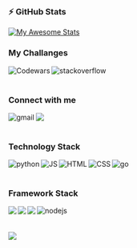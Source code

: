 ### :zap: GitHub Stats
[![My Awesome Stats](https://awesome-github-stats.azurewebsites.net/user-stats/BatuhanYeter?cardType=github&theme=tokyonight&Ring=1A19FF)](https://git.io/awesome-stats-card)

### My Challanges

[<img align="left" alt="Codewars" src="https://img.shields.io/badge/Codewars-black?style=for-the-badge&logo=codewars&logoColor=red" />][codewars]
[<img align="left" alt="stackoverflow" src="https://img.shields.io/badge/Stack_Overflow-orange?style=for-the-badge&logo=stack-overflow&logoColor=black" />][stackoverflow] 

<br> 
<br> 

### Connect with me 

[<img align="left" alt="gmail" src="https://img.shields.io/badge/Gmail-D14836?style=for-the-badge&logo=gmail&logoColor=white" />][gmail]
[<img align="left" src="https://img.shields.io/badge/LinkedIn-0077B5?style=for-the-badge&logo=linkedin&logoColor=white" />][in]  

<br> 
<br> 

### Technology Stack 

<img align="left" alt="python" src="https://img.shields.io/badge/Python-FFD43B?style=for-the-badge&logo=python&logoColor=darkgreen" />
<img align="left" alt="JS" src="https://img.shields.io/badge/JavaScript-F7DF1E?style=for-the-badge&logo=javascript&logoColor=black" />
<img align="left" alt="HTML" src="https://img.shields.io/badge/HTML5-E34F26?style=for-the-badge&logo=html5&logoColor=white" />
<img align="left" alt="CSS" src="https://img.shields.io/badge/CSS3-1572B6?style=for-the-badge&logo=css3&logoColor=white" />
<img align="left" alt="go" src="https://img.shields.io/badge/Go-00ADD8?style=for-the-badge&logo=go&logoColor=white" />
  
<br> 
<br> 

### Framework Stack 

<img align="left" src="https://img.shields.io/badge/DJANGO-REST-ff1709?style=for-the-badge&logo=django&logoColor=white&color=ff1709&labelColor=gray" />
<img align="left" src="https://img.shields.io/badge/React-20232A?style=for-the-badge&logo=react&logoColor=61DAFB" />
<img align="left" src="https://img.shields.io/badge/Django-092E20?style=for-the-badge&logo=django&logoColor=w" />
<img align="left" alt="nodejs" src="https://img.shields.io/badge/Node.js-339933?style=for-the-badge&logo=nodedotjs&logoColor=white" />  

<br>
<br>
<br>
  

<img align="center" src="https://github-readme-stats.vercel.app/api/top-langs?username=konerjonlar&show_icons=true&theme=dark&locale=en&layout=compact"/>


[codewars]: https://www.codewars.com/users/BatuhanYeter
[stackoverflow]: https://stackoverflow.com/users/10017418/batuhan-yeter
[gmail]: mailto:batuhanyeterx@gmail.com
[in]: https://www.linkedin.com/in/batuhan-yeter/
